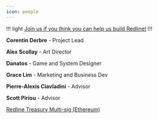 ```yaml
---
icon: people
---
```


!!! light 
[Join us if you think you can help us build Redline!](mailto:corentin@bergamot.digital)
!!!

**Corentin Derbre** - Project Lead

**Alex Scollay** - Art Director

**Danatos** - Game and System Designer

**Grace Lim** - Marketing and Business Dev

**Pierre-Alexis Ciavladini** - Advisor

**Scott Piriou** - Advisor

[Redline Treasury Multi-sig (Ethereum)](https://etherscan.io/address/0x4D215410b697BAF299a65eA64e0D3b40CaE5df94)